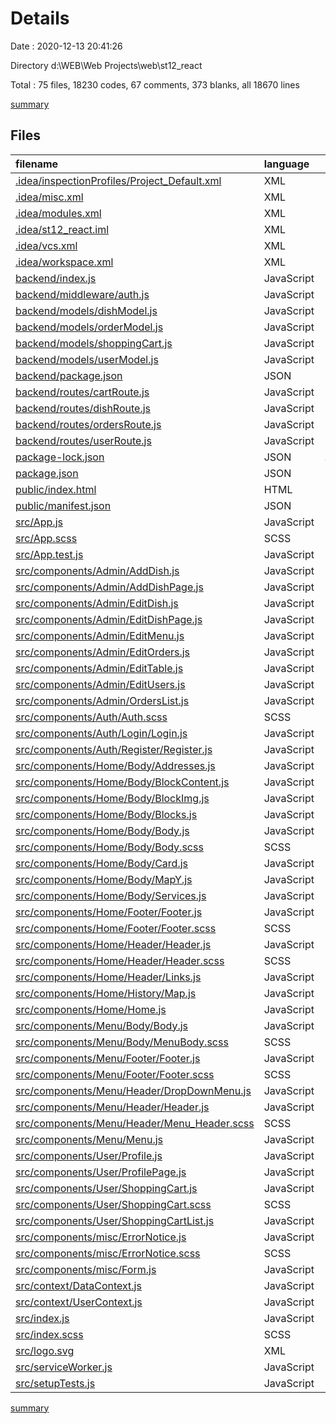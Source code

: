 # Details

Date : 2020-12-13 20:41:26

Directory d:\WEB\Web Projects\web\st12_react

Total : 75 files,  18230 codes, 67 comments, 373 blanks, all 18670 lines

[summary](results.md)

## Files
| filename | language | code | comment | blank | total |
| :--- | :--- | ---: | ---: | ---: | ---: |
| [.idea/inspectionProfiles/Project_Default.xml](/.idea/inspectionProfiles/Project_Default.xml) | XML | 6 | 0 | 0 | 6 |
| [.idea/misc.xml](/.idea/misc.xml) | XML | 9 | 0 | 0 | 9 |
| [.idea/modules.xml](/.idea/modules.xml) | XML | 8 | 0 | 0 | 8 |
| [.idea/st12_react.iml](/.idea/st12_react.iml) | XML | 9 | 0 | 0 | 9 |
| [.idea/vcs.xml](/.idea/vcs.xml) | XML | 6 | 0 | 0 | 6 |
| [.idea/workspace.xml](/.idea/workspace.xml) | XML | 77 | 0 | 0 | 77 |
| [backend/index.js](/backend/index.js) | JavaScript | 23 | 0 | 8 | 31 |
| [backend/middleware/auth.js](/backend/middleware/auth.js) | JavaScript | 18 | 0 | 3 | 21 |
| [backend/models/dishModel.js](/backend/models/dishModel.js) | JavaScript | 10 | 0 | 1 | 11 |
| [backend/models/orderModel.js](/backend/models/orderModel.js) | JavaScript | 10 | 0 | 1 | 11 |
| [backend/models/shoppingCart.js](/backend/models/shoppingCart.js) | JavaScript | 8 | 0 | 2 | 10 |
| [backend/models/userModel.js](/backend/models/userModel.js) | JavaScript | 10 | 0 | 1 | 11 |
| [backend/package.json](/backend/package.json) | JSON | 20 | 0 | 1 | 21 |
| [backend/routes/cartRoute.js](/backend/routes/cartRoute.js) | JavaScript | 48 | 0 | 6 | 54 |
| [backend/routes/dishRoute.js](/backend/routes/dishRoute.js) | JavaScript | 118 | 0 | 12 | 130 |
| [backend/routes/ordersRoute.js](/backend/routes/ordersRoute.js) | JavaScript | 61 | 0 | 7 | 68 |
| [backend/routes/userRoute.js](/backend/routes/userRoute.js) | JavaScript | 146 | 0 | 36 | 182 |
| [package-lock.json](/package-lock.json) | JSON | 14,645 | 0 | 1 | 14,646 |
| [package.json](/package.json) | JSON | 58 | 0 | 1 | 59 |
| [public/index.html](/public/index.html) | HTML | 20 | 23 | 1 | 44 |
| [public/manifest.json](/public/manifest.json) | JSON | 25 | 0 | 1 | 26 |
| [src/App.js](/src/App.js) | JavaScript | 89 | 0 | 14 | 103 |
| [src/App.scss](/src/App.scss) | SCSS | 119 | 1 | 6 | 126 |
| [src/App.test.js](/src/App.test.js) | JavaScript | 8 | 0 | 2 | 10 |
| [src/components/Admin/AddDish.js](/src/components/Admin/AddDish.js) | JavaScript | 76 | 0 | 13 | 89 |
| [src/components/Admin/AddDishPage.js](/src/components/Admin/AddDishPage.js) | JavaScript | 26 | 0 | 3 | 29 |
| [src/components/Admin/EditDish.js](/src/components/Admin/EditDish.js) | JavaScript | 110 | 0 | 10 | 120 |
| [src/components/Admin/EditDishPage.js](/src/components/Admin/EditDishPage.js) | JavaScript | 26 | 0 | 3 | 29 |
| [src/components/Admin/EditMenu.js](/src/components/Admin/EditMenu.js) | JavaScript | 26 | 0 | 3 | 29 |
| [src/components/Admin/EditOrders.js](/src/components/Admin/EditOrders.js) | JavaScript | 26 | 0 | 1 | 27 |
| [src/components/Admin/EditTable.js](/src/components/Admin/EditTable.js) | JavaScript | 376 | 0 | 42 | 418 |
| [src/components/Admin/EditUsers.js](/src/components/Admin/EditUsers.js) | JavaScript | 25 | 0 | 2 | 27 |
| [src/components/Admin/OrdersList.js](/src/components/Admin/OrdersList.js) | JavaScript | 50 | 0 | 2 | 52 |
| [src/components/Auth/Auth.scss](/src/components/Auth/Auth.scss) | SCSS | 176 | 0 | 13 | 189 |
| [src/components/Auth/Login/Login.js](/src/components/Auth/Login/Login.js) | JavaScript | 58 | 0 | 12 | 70 |
| [src/components/Auth/Register/Register.js](/src/components/Auth/Register/Register.js) | JavaScript | 70 | 0 | 8 | 78 |
| [src/components/Home/Body/Addresses.js](/src/components/Home/Body/Addresses.js) | JavaScript | 24 | 0 | 1 | 25 |
| [src/components/Home/Body/BlockContent.js](/src/components/Home/Body/BlockContent.js) | JavaScript | 18 | 0 | 2 | 20 |
| [src/components/Home/Body/BlockImg.js](/src/components/Home/Body/BlockImg.js) | JavaScript | 9 | 0 | 3 | 12 |
| [src/components/Home/Body/Blocks.js](/src/components/Home/Body/Blocks.js) | JavaScript | 26 | 0 | 2 | 28 |
| [src/components/Home/Body/Body.js](/src/components/Home/Body/Body.js) | JavaScript | 20 | 0 | 16 | 36 |
| [src/components/Home/Body/Body.scss](/src/components/Home/Body/Body.scss) | SCSS | 197 | 4 | 9 | 210 |
| [src/components/Home/Body/Card.js](/src/components/Home/Body/Card.js) | JavaScript | 11 | 0 | 1 | 12 |
| [src/components/Home/Body/MapY.js](/src/components/Home/Body/MapY.js) | JavaScript | 30 | 0 | 3 | 33 |
| [src/components/Home/Body/Services.js](/src/components/Home/Body/Services.js) | JavaScript | 38 | 0 | 5 | 43 |
| [src/components/Home/Footer/Footer.js](/src/components/Home/Footer/Footer.js) | JavaScript | 50 | 0 | 1 | 51 |
| [src/components/Home/Footer/Footer.scss](/src/components/Home/Footer/Footer.scss) | SCSS | 35 | 0 | 1 | 36 |
| [src/components/Home/Header/Header.js](/src/components/Home/Header/Header.js) | JavaScript | 26 | 0 | 3 | 29 |
| [src/components/Home/Header/Header.scss](/src/components/Home/Header/Header.scss) | SCSS | 76 | 0 | 5 | 81 |
| [src/components/Home/Header/Links.js](/src/components/Home/Header/Links.js) | JavaScript | 23 | 0 | 2 | 25 |
| [src/components/Home/History/Map.js](/src/components/Home/History/Map.js) | JavaScript | 24 | 0 | 3 | 27 |
| [src/components/Home/Home.js](/src/components/Home/Home.js) | JavaScript | 14 | 0 | 2 | 16 |
| [src/components/Menu/Body/Body.js](/src/components/Menu/Body/Body.js) | JavaScript | 148 | 0 | 11 | 159 |
| [src/components/Menu/Body/MenuBody.scss](/src/components/Menu/Body/MenuBody.scss) | SCSS | 65 | 0 | 0 | 65 |
| [src/components/Menu/Footer/Footer.js](/src/components/Menu/Footer/Footer.js) | JavaScript | 50 | 0 | 1 | 51 |
| [src/components/Menu/Footer/Footer.scss](/src/components/Menu/Footer/Footer.scss) | SCSS | 37 | 0 | 1 | 38 |
| [src/components/Menu/Header/DropDownMenu.js](/src/components/Menu/Header/DropDownMenu.js) | JavaScript | 39 | 0 | 4 | 43 |
| [src/components/Menu/Header/Header.js](/src/components/Menu/Header/Header.js) | JavaScript | 27 | 0 | 7 | 34 |
| [src/components/Menu/Header/Menu_Header.scss](/src/components/Menu/Header/Menu_Header.scss) | SCSS | 64 | 0 | 5 | 69 |
| [src/components/Menu/Menu.js](/src/components/Menu/Menu.js) | JavaScript | 14 | 0 | 1 | 15 |
| [src/components/User/Profile.js](/src/components/User/Profile.js) | JavaScript | 74 | 0 | 10 | 84 |
| [src/components/User/ProfilePage.js](/src/components/User/ProfilePage.js) | JavaScript | 26 | 0 | 4 | 30 |
| [src/components/User/ShoppingCart.js](/src/components/User/ShoppingCart.js) | JavaScript | 51 | 0 | 8 | 59 |
| [src/components/User/ShoppingCart.scss](/src/components/User/ShoppingCart.scss) | SCSS | 88 | 0 | 2 | 90 |
| [src/components/User/ShoppingCartList.js](/src/components/User/ShoppingCartList.js) | JavaScript | 125 | 0 | 15 | 140 |
| [src/components/misc/ErrorNotice.js](/src/components/misc/ErrorNotice.js) | JavaScript | 10 | 0 | 2 | 12 |
| [src/components/misc/ErrorNotice.scss](/src/components/misc/ErrorNotice.scss) | SCSS | 24 | 1 | 1 | 26 |
| [src/components/misc/Form.js](/src/components/misc/Form.js) | JavaScript | 36 | 0 | 4 | 40 |
| [src/context/DataContext.js](/src/context/DataContext.js) | JavaScript | 2 | 0 | 1 | 3 |
| [src/context/UserContext.js](/src/context/UserContext.js) | JavaScript | 2 | 0 | 1 | 3 |
| [src/index.js](/src/index.js) | JavaScript | 12 | 3 | 3 | 18 |
| [src/index.scss](/src/index.scss) | SCSS | 13 | 0 | 2 | 15 |
| [src/logo.svg](/src/logo.svg) | XML | 7 | 0 | 1 | 8 |
| [src/serviceWorker.js](/src/serviceWorker.js) | JavaScript | 98 | 31 | 13 | 142 |
| [src/setupTests.js](/src/setupTests.js) | JavaScript | 1 | 4 | 1 | 6 |

[summary](results.md)
